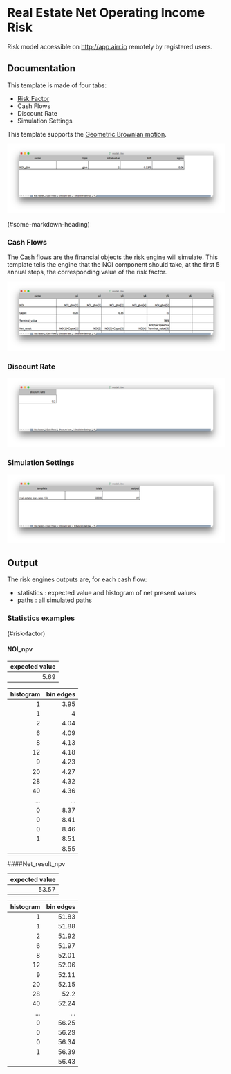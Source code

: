 # Real Estate Net Operating Income Risk

Risk model accessible on http://app.airr.io remotely by registered users.

## Documentation

This template is made of four tabs:

* [Risk Factor](####Net_result_npv)
* Cash Flows
* Discount Rate
* Simulation Settings




This template supports the [Geometric Brownian motion](https://en.wikipedia.org/wiki/Geometric_Brownian_motion).

![alt text](img/risk_factor.png)

(#some-markdown-heading)
### Cash Flows

The Cash flows are the financial objects the risk engine will simulate.
This template tells the engine that the NOI component should take, at the first 5 annual steps, the corresponding value of the risk factor.

![alt text](img/cash_flows.png)

### Discount Rate

![alt text](img/discount_rate.png)

### Simulation Settings

![alt text](img/simulation_settings.png)

## Output

The risk engines outputs are, for each cash flow:

* statistics : expected value and histogram of net present values
* paths : all simulated paths

### Statistics examples
(#risk-factor)
#### NOI_npv

|expected value|
|-------------:|
|5.69|


|histogram|bin edges|
|--------:|--------:|
|1|3.95|
|1|4|
|2|4.04|
|6|4.09|
|8|4.13|
|12|4.18|
|9|4.23|
|20|4.27|
|28|4.32|
|40|4.36|
|...|...|
|0|8.37|
|0|8.41|
|0|8.46|
|1|8.51|
||8.55|

####Net_result_npv

|expected value|
|-------------:|
|53.57|

|histogram|bin edges|
|--------:|--------:|
|1|51.83|
|1|51.88|
|2|51.92|
|6|51.97|
|8|52.01|
|12|52.06|
|9|52.11|
|20|52.15|
|28|52.2|
|40|52.24|
|...|...|
|0|56.25|
|0|56.29|
|0|56.34|
|1|56.39|
||56.43|
